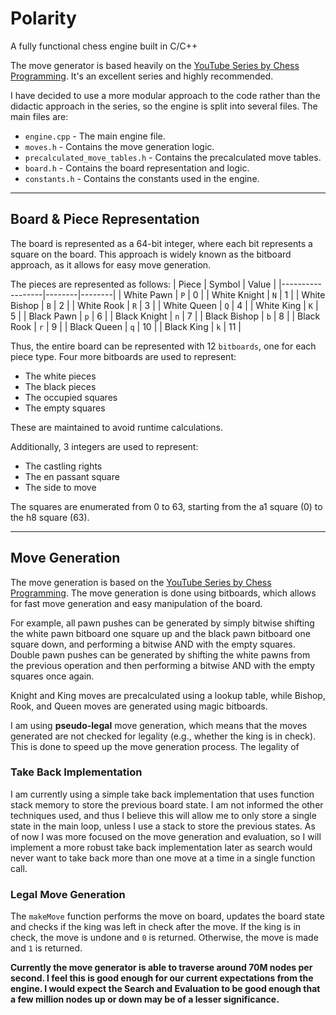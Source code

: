 # Polarity  
A fully functional chess engine built in C/C++

The move generator is based heavily on the [YouTube Series by Chess Programming](https://www.youtube.com/playlist?list=PLmN0neTso3Jxh8ZIylk74JpwfiWNI76Cs). It's an excellent series and highly recommended.

I have decided to use a more modular approach to the code rather than the didactic approach in the series, so the engine is split into several files. The main files are:
- `engine.cpp` - The main engine file.
- `moves.h` - Contains the move generation logic.
- `precalculated_move_tables.h` - Contains the precalculated move tables.
- `board.h` - Contains the board representation and logic.
- `constants.h` - Contains the constants used in the engine.

---

## Board & Piece Representation

The board is represented as a 64-bit integer, where each bit represents a square on the board. This approach is widely known as the bitboard approach, as it allows for easy move generation. 

The pieces are represented as follows: 
| Piece           | Symbol | Value |
|------------------|--------|--------|
| White Pawn       | `P`    | 0      |
| White Knight     | `N`    | 1      |
| White Bishop     | `B`    | 2      |
| White Rook       | `R`    | 3      |
| White Queen      | `Q`    | 4      |
| White King       | `K`    | 5      |
| Black Pawn       | `p`    | 6      |
| Black Knight     | `n`    | 7      |
| Black Bishop     | `b`    | 8      |
| Black Rook       | `r`    | 9      |
| Black Queen      | `q`    | 10     |
| Black King       | `k`    | 11     |


Thus, the entire board can be represented with 12 `bitboards`, one for each piece type. Four more bitboards are used to represent:
- The white pieces
- The black pieces
- The occupied squares
- The empty squares  

These are maintained to avoid runtime calculations.

Additionally, 3 integers are used to represent:
- The castling rights
- The en passant square
- The side to move

The squares are enumerated from 0 to 63, starting from the a1 square (0) to the h8 square (63).

---

## Move Generation

The move generation is based on the [YouTube Series by Chess Programming](https://www.youtube.com/playlist?list=PLmN0neTso3Jxh8ZIylk74JpwfiWNI76Cs). The move generation is done using bitboards, which allows for fast move generation and easy manipulation of the board.

For example, all pawn pushes can be generated by simply bitwise shifting the white pawn bitboard one square up and the black pawn bitboard one square down, and performing a bitwise AND with the empty squares. Double pawn pushes can be generated by shifting the white pawns from the previous operation and then performing a bitwise AND with the empty squares once again.

Knight and King moves are precalculated using a lookup table, while Bishop, Rook, and Queen moves are generated using magic bitboards.

I am using **pseudo-legal** move generation, which means that the moves generated are not checked for legality (e.g., whether the king is in check). This is done to speed up the move generation process. The legality of


### Take Back Implementation

I am currently using a simple take back implementation that uses function stack memory to store the previous board state. I am not informed the other techniques used, and thus I believe this will allow me to only store a single state in the main loop, unless I use a stack to store the previous states. As of now I was more focused on the move generation and evaluation, so I will implement a more robust take back implementation later as search would never want to take back more than one move at a time in a single function call. 

### Legal Move Generation

The `makeMove` function performs the move on board, updates the board state and checks if the king was left in check after the move. If the king is in check, the move is undone and `0` is returned. Otherwise, the move is made and `1` is returned.

**Currently the move generator is able to traverse around 70M nodes per second. I feel this is good enough for our current expectations from the engine. I would expect the Search and Evaluation to be good enough that a few million nodes up or down may be of a lesser significance.**